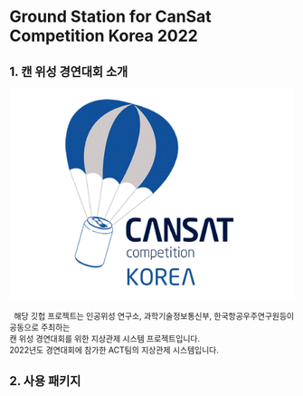 # Ground Station for CanSat Competition Korea 2022
## 1. 캔 위성 경연대회 소개
<p align="center"><img src="/images/CanSatKorea.jpg"></p>
&nbsp; 해당 깃헙 프로젝트는 인공위성 연구소, 과학기술정보통신부, 한국항공우주연구원등이 공동으로 주최하는 <br> 캔 위성 경연대회를 위한 지상관제 시스템 프로젝트입니다.<br>
2022년도 경연대회에 참가한 ACT팀의 지상관제 시스템입니다.

## 2. 사용 패키지
&nbsp;
